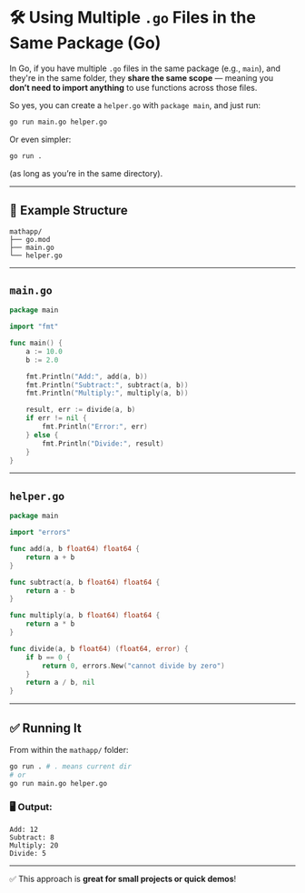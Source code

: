 # 🛠️ Using Multiple `.go` Files in the Same Package (Go)

In Go, if you have multiple `.go` files in the same package (e.g., `main`), and they're in the same folder, they **share the same scope** — meaning you **don’t need to import anything** to use functions across those files.

So yes, you can create a `helper.go` with `package main`, and just run:

```bash
go run main.go helper.go
```

Or even simpler:

```bash
go run .
```

(as long as you’re in the same directory).

---

## 📁 Example Structure

```
mathapp/
├── go.mod
├── main.go
└── helper.go
```

---

## `main.go`

```go
package main

import "fmt"

func main() {
    a := 10.0
    b := 2.0

    fmt.Println("Add:", add(a, b))
    fmt.Println("Subtract:", subtract(a, b))
    fmt.Println("Multiply:", multiply(a, b))

    result, err := divide(a, b)
    if err != nil {
        fmt.Println("Error:", err)
    } else {
        fmt.Println("Divide:", result)
    }
}
```

---

## `helper.go`

```go
package main

import "errors"

func add(a, b float64) float64 {
    return a + b
}

func subtract(a, b float64) float64 {
    return a - b
}

func multiply(a, b float64) float64 {
    return a * b
}

func divide(a, b float64) (float64, error) {
    if b == 0 {
        return 0, errors.New("cannot divide by zero")
    }
    return a / b, nil
}
```

---

## ✅ Running It

From within the `mathapp/` folder:

```bash
go run . # . means current dir
# or
go run main.go helper.go
```

### 🖥️ Output:

```
Add: 12
Subtract: 8
Multiply: 20
Divide: 5
```

---

✅ This approach is **great for small projects or quick demos**!
